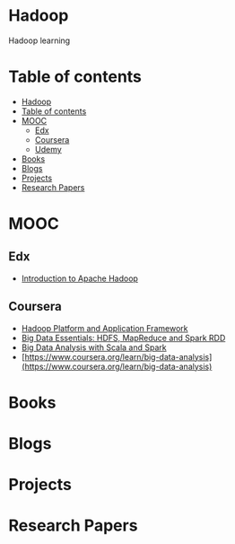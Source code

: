 # Hadoop
Hadoop learning

Table of contents
=================

<!--ts-->
   * [Hadoop](#hadoop)
   * [Table of contents](#table-of-contents)
   * [MOOC](#mooc)
      * [Edx](#edx)
      * [Coursera](#coursera)
      * [Udemy](#udemy)
   * [Books](#books)
   * [Blogs](#blogs)
   * [Projects](#papers)
   * [Research Papers](#papers)
<!--te-->

MOOC
====
Edx
---
   * [Introduction to Apache Hadoop](https://www.edx.org/course/introduction-apache-hadoop-linuxfoundationx-lfs103x) 

Coursera
--------
   * [Hadoop Platform and Application Framework](https://www.coursera.org/learn/hadoop)
   * [Big Data Essentials: HDFS, MapReduce and Spark RDD](https://www.coursera.org/learn/big-data-essentials)
   * [Big Data Analysis with Scala and Spark](https://www.coursera.org/learn/scala-spark-big-data)
   * [https://www.coursera.org/learn/big-data-analysis](https://www.coursera.org/learn/big-data-analysis)

Books
============

Blogs
============

Projects
============

Research Papers
============
